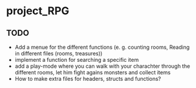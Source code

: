 # project_RPG

## TODO
* Add a menue for the different functions (e. g. counting rooms, Reading in
	different files (rooms, treasures))
* implement a function for searching a specific item
* add a play-mode where you can walk with your charachter through the different
	rooms, let him fight agains monsters and collect items
* How to make extra files for headers, structs and  functions?
	
